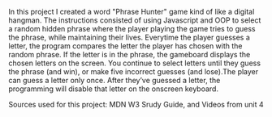 In this project I created a word "Phrase Hunter" game kind of like a digital hangman. The instructions consisted of using Javascript and OOP to select a random hidden phrase where the player playing the game tries to guess the phrase, while maintaining their lives. Everytime the player guesses a letter, the program compares the letter the player has chosen with the random phrase. If the letter is in the phrase, the gameboard displays the chosen letters on the screen. You continue to select letters until they guess the phrase (and win), or make five incorrect guesses (and lose).The player can guess a letter only once. After they’ve guessed a letter, the programming will disable that letter on the onscreen keyboard.

Sources used for this project:
MDN
W3
Srudy Guide, and Videos from unit 4
